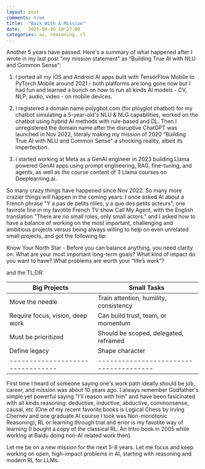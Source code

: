 ```yaml
---
layout: post
comments: true
title:  "Back With A Mission"
date:   2025-08-30 10:27:00
categories: ai, reasoning, rl
---
```


Another 5 years have passed. Here's a summary of what happened after I wrote in my last post "my mission statement" as “Building True AI with NLU and Common Sense":

1. I ported all my iOS and Android AI apps built with TensorFlow Mobile to PyTorch Mobile around 2021 - both platforms are long gone now but I had fun and learned a bunch on how to run all kinds AI models - CV, NLP, audio, video - on mobile devices. 

2. I registered a domain name polygbot.com (for ployglot chatbot) for my chatbot simulating a 5-year-old's NLU & NLG capabilities, worked on the chatbot using hybrid AI methods with rule-based and DL. Then I unregistered the domain name after the disruptive ChatGPT was launched in Nov 2022, literaly making my mission of 2020 “Building True AI with NLU and Common Sense" a shocking reality, albeit its imperfection.

3. I started working at Meta as a GenAI engineer in 2023 building Llama powered GenAI apps using prompt engineering, RAG, fine-tuning, and agents, as well as the course content of 3 Llama courses on Deeplearning.ai.

So many crazy things have happened since Nov 2022. So many more crazier things will happen in the coming years. I once asked AI about a French phrase "Y a pas de petits rôles, y a que des petits acteurs", one favirote line in my favotite French TV show Call My Agent, with the English translation "There are no small roles, only small actors." and I asked how to have a balance of working on the most important, challenging and ambitious projects versus being always willing to help on even unrelated small projects, and got the following tip:

Know Your North Star - Before you can balance anything, you need clarity on:
What are your most important long-term goals?
What kind of impact do you want to have?
What problems are worth your “life’s work”?

and the TL;DR:

| **Big Projects**                 | **Small Tasks**                        |
| -------------------------------- | -------------------------------------- |
| Move the needle                  | Train attention, humility, consistency |
| Require focus, vision, deep work | Can build trust, team, or momentum     |
| Must be prioritized              | Should be scoped, delegated, reframed  |
| Define legacy                    | Shape character                        |
| -------------------------------- | -------------------------------------- |

<p>

First time I heard of someone saying one's work path ideally should be job, career, and mission was about 10 years ago. I always remember Godfather's simple yet powerful saying "I'll reason with him" and have been fasicinated with all kinds reasoning: deductive, inductive, abductive, commonsense, causal, etc (One of my recent favorite books is Logical Chess by Irving Chernev and one graduate AI course I took was Non-monotonic Reasoning); RL or learning through trial and error is my favotite way of learning (I bought a copy of the classical RL: An Intro book in 2005 while working at Baidu doing non-AI related work then).

Let me be on a new mission for the next 5-8 years. Let me focus and keep working on open, high-impact problems in AI, starting with reasoning and modern RL for LLMs.


